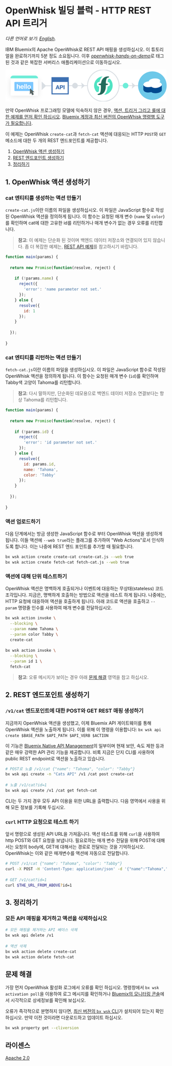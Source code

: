 # OpenWhisk 빌딩 블럭 - HTTP REST API 트리거

*다른 언어로 보기: [English](README.md).*

IBM Bluemix의 Apache OpenWhisk로 REST API 매핑을 생성하십시오. 이 튜토리얼을 완료하기까지 5분 정도 소요됩니다. 이후 [_openwhisk-hands-on-demo_](https://github.com/search?q=topic%3Aopenwhisk-hands-on-demo+org%3AIBM&type=Repositories)로 태그된 것과 같은 복잡한 서버리스 애플리케이션으로 이동하십시오.

![Sample Architecture](openwhisk-rest-api-trigger.png)

만약 OpenWhisk 프로그래밍 모델에 익숙하지 않은 경우, [액션, 트리거 그리고 
룰에 대한 예제를 먼저 확인 하십시오](https://github.com/IBM/openwhisk-action-trigger-rule).
[Bluemix 계정과 최신 버전의 OpenWhisk 명령행 도구가 필요합니다](https://github.com/IBM/openwhisk-action-trigger-rule/blob/master/docs/OPENWHISK-ko.md).

이 예제는 OpenWhisk `create-cat`과 `fetch-cat` 액션에 대응되는 HTTP `POST`와 `GET` 메소드에 대한 두 개의 REST 엔드포인트를 제공합니다.

1. [OpenWhisk 액션 생성하기](#1-openwhisk-액션-생성하기)
2. [REST 엔드포인트 생성하기](#2-rest-엔드포인트-생성하기)
3. [정리하기](#3-정리하기)

## 1. OpenWhisk 액션 생성하기

### cat 엔티티를 생성하는 액션 만들기

`create-cat.js`이란 이름의 파일을 생성하십시오. 이 파일은 JavaScript 함수로 작성된 OpenWhisk 액션을 정의하게 됩니다. 이 함수는 요청된 매개 변수 (`name` 및 `color`)를 확인하며 cat에 대한 고유한 id를 리턴하거나 매개 변수가 없는 경우 오류를 리턴합니다.
> **참고**: 이 예제는 단순화 된 것이며 백엔드 데이터 저장소와 연결되어 있지 않습니다. 좀 더 복잡한 예제는, [REST API 예제](https://github.com/IBM/openwhisk-serverless-apis)를 참고하시기 바랍니다.

```javascript
function main(params) {

  return new Promise(function(resolve, reject) {

    if (!params.name) {
      reject({
        'error': 'name parameter not set.'
      });
    } else {
      resolve({
        id: 1
      });
    }

  });

}
```

### cat 엔티티를 리턴하는 액션 만들기

`fetch-cat.js`이란 이름의 파일을 생성하십시오. 이 파일은 JavaScript 함수로 작성된 OpenWhisk 액션을 정의하게 됩니다. 이 함수는 요청된 매개 변수 (`id`)를 확인하며 Tabby색 고양이 Tahoma를 리턴합니다.
> **참고**: 다시 말하지만, 단순화된 데모용으로 백엔드 데이터 저장소 연결보다는 항상 Tahoma를 리턴합니다.

```javascript
function main(params) {

  return new Promise(function(resolve, reject) {

    if (!params.id) {
      reject({
        'error': 'id parameter not set.'
      });
    } else {
      resolve({
        id: params.id,
        name: 'Tahoma',
        color: 'Tabby'
      });
    }

  });

}
```

### 액션 업로드하기

다음 단계에서는 방금 생성한 JavaScript 함수로 부터 OpenWhisk 액션을 생성하게 됩니다. 이들 액션에 `--web true`라는 플래그를 추가하여 "Web Actions"로서 인식하도록 합니다. 이는 나중에 REST 엔드 포인트를 추가할 때 필요합니다.

```bash
bx wsk action create create-cat create-cat.js --web true
bx wsk action create fetch-cat fetch-cat.js --web true
```

### 액션에 대해 단위 테스트하기

OpenWhisk 액션은 명백하게 호출되거나 이벤트에 대응하는 무상태(stateless) 코드 조각입니다. 지금은, 명백하게 호출하는 방법으로 액션을 테스트 하게 됩니다. 나중에는, HTTP 요청에 대응하여 액션을 호출하게 됩니다. 아래 코드로 액션을 호출하고 `--param` 명령줄 인수를 사용하여 매개 변수를 전달하십시오.

```bash
bx wsk action invoke \
  --blocking \
  --param name Tahoma \
  --param color Tabby \
  create-cat

bx wsk action invoke \
  --blocking \
  --param id 1 \
  fetch-cat
```

> **참고**: 오류 메시지가 보이는 경우 아래 [문제 해결](#문제-해결) 영역을 참고 하십시오.

## 2. REST 엔드포인트 생성하기

### `/v1/cat` 엔드포인트에 대한 POST와 GET REST 매핑 생성하기

지금까지 OpenWhisk 액션을 생성했고, 이제 Bluemix API 게이트웨이를 통해 OpenWhisk 액션을 노출하게 됩니다. 이를 위해 이 명령을 이용합니다: `bx wsk api create $BASE_PATH $API_PATH $API_VERB $ACTION`

이 기능은 [Bluemix Native API Management](https://console.ng.bluemix.net/docs/openwhisk/openwhisk_apigateway.html#openwhisk_apigateway)의 일부이며 현재 보안, 속도 제한 등과 같은 매우 강력한 API 관리 기능을 제공합니다. 비록 지금은 단지 CLI를 사용하여 public REST endpoint로 액션을 노출하고 있습니다.

```bash
# POST로 노출 /v1/cat {"name": "Tahoma", "color": "Tabby"}
bx wsk api create -n "Cats API" /v1 /cat post create-cat

# 노출 /v1/cat?id=1
bx wsk api create /v1 /cat get fetch-cat
```

CLI는 두 가지 경우 모두 API 이용을 위한 URL을 출력합니다. 다음 영역에서 사용을 위해 모든 정보를 기록해 두십시오.

### `curl` HTTP 요청으로 테스트 하기

앞서 명령으로 생성된 API URL을 가져옵니다. 액션 테스트를 위해 `curl`을 사용하여 http POST와 GET 요청을 보냅니다. 필요로하는 매개 변수 전달을 위해 POST에 대해서는 요청의 body에, GET에 대해서는 경로로 전달되는 것을 기억하십시오. OpenWhisk는 이와 같은 매개변수를 액션에 자동으로 전달합니다.

```bash
# POST /v1/cat {"name": "Tahoma", "color": "Tabby"}
curl -X POST -H 'Content-Type: application/json' -d '{"name":"Tahoma","color":"Tabby"}' $THE_URL_FROM_ABOVE

# GET /v1/cat?id=1
curl $THE_URL_FROM_ABOVE?id=1
```

## 3. 정리하기

### 모든 API 매핑을 제거하고 액션을 삭제하십시오

```bash
# 모든 매핑을 제거하는 API 베이스 삭제
bx wsk api delete /v1

# 액션 삭제
bx wsk action delete create-cat
bx wsk action delete fetch-cat
```

## 문제 해결

가장 먼저 OpenWhisk 활성화 로그에서 오류를 확인 하십시오. 명령창에서 `bx wsk activation poll`을 이용하여 로그 메시지를 확인하거나 [Bluemix의 모니터링 콘솔](https://console.ng.bluemix.net/openwhisk/dashboard)에서 시각적으로 상세정보를 확인해 보십시오.

오류가 즉각적으로 분명하지 않다면, [최신 버젼의 `bx wsk` CLI](https://console.ng.bluemix.net/openwhisk/learn/cli)가 설치되어 있는지 확인하십시오. 만약 이전 것이라면 다운로드하고 업데이트 하십시오.

```bash
bx wsk property get --cliversion
```

## 라이센스

[Apache 2.0](LICENSE.txt)
